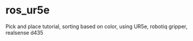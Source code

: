 # ros_ur5e
Pick and place tutorial, sorting based on color, using UR5e, robotiq gripper, realsense d435

